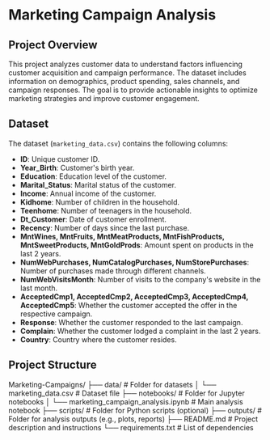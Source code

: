 # Marketing Campaign Analysis

## Project Overview
This project analyzes customer data to understand factors influencing customer acquisition and campaign performance. The dataset includes information on demographics, product spending, sales channels, and campaign responses. The goal is to provide actionable insights to optimize marketing strategies and improve customer engagement.

## Dataset
The dataset (`marketing_data.csv`) contains the following columns:
- **ID**: Unique customer ID.
- **Year_Birth**: Customer's birth year.
- **Education**: Education level of the customer.
- **Marital_Status**: Marital status of the customer.
- **Income**: Annual income of the customer.
- **Kidhome**: Number of children in the household.
- **Teenhome**: Number of teenagers in the household.
- **Dt_Customer**: Date of customer enrollment.
- **Recency**: Number of days since the last purchase.
- **MntWines, MntFruits, MntMeatProducts, MntFishProducts, MntSweetProducts, MntGoldProds**: Amount spent on products in the last 2 years.
- **NumWebPurchases, NumCatalogPurchases, NumStorePurchases**: Number of purchases made through different channels.
- **NumWebVisitsMonth**: Number of visits to the company's website in the last month.
- **AcceptedCmp1, AcceptedCmp2, AcceptedCmp3, AcceptedCmp4, AcceptedCmp5**: Whether the customer accepted the offer in the respective campaign.
- **Response**: Whether the customer responded to the last campaign.
- **Complain**: Whether the customer lodged a complaint in the last 2 years.
- **Country**: Country where the customer resides.

## Project Structure


Marketing-Campaigns/
├── data/ # Folder for datasets
│ └── marketing_data.csv # Dataset file
├── notebooks/ # Folder for Jupyter notebooks
│ └── marketing_campaign_analysis.ipynb # Main analysis notebook
├── scripts/ # Folder for Python scripts (optional)
├── outputs/ # Folder for analysis outputs (e.g., plots, reports)
├── README.md # Project description and instructions
└── requirements.txt # List of dependencies

